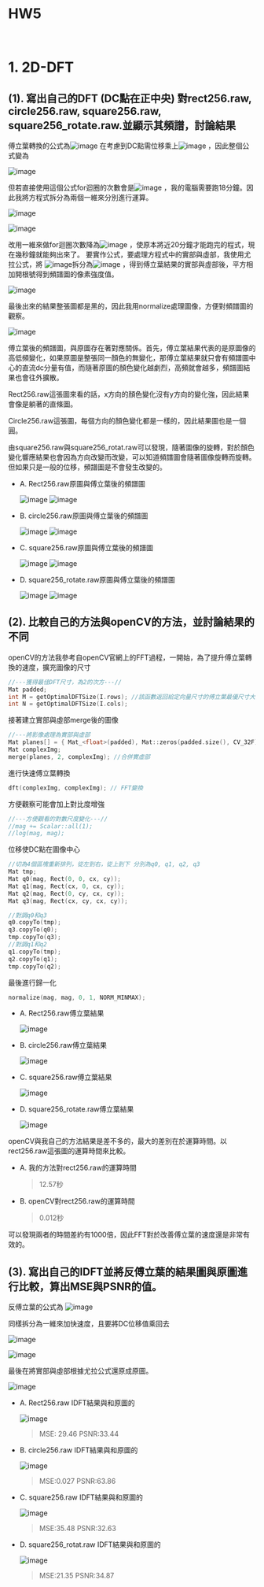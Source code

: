 # HW5
 
# 1.	2D-DFT
## (1).	寫出自己的DFT (DC點在正中央) 對rect256.raw, circle256.raw, square256.raw, square256_rotate.raw.並顯示其頻譜，討論結果 
傅立葉轉換的公式為![image](https://user-images.githubusercontent.com/87016529/126632802-a6f09607-f902-49bc-bef1-ca0806eddf16.png) 在考慮到DC點需位移乘上![image](https://user-images.githubusercontent.com/87016529/126632957-54335a4a-8709-4d24-b835-9d2ec187cd6f.png) ，因此整個公式變為 

![image](https://user-images.githubusercontent.com/87016529/126633039-b260f88e-a2e9-489a-983e-89cea77bc2b1.png)

但若直接使用這個公式for迴圈的次數會是![image](https://user-images.githubusercontent.com/87016529/126633067-d8f07630-de75-4348-9aff-d4ddd183b5e2.png) ，我的電腦需要跑18分鐘。因此我將方程式拆分為兩個一維來分別進行運算。

![image](https://user-images.githubusercontent.com/87016529/126633129-c54a480f-8a7c-42e2-a771-3aafb7b312b4.png)

![image](https://user-images.githubusercontent.com/87016529/126633138-0c342ac2-85f0-486d-b216-afbd4148ae33.png)
  
改用一維來做for迴圈次數降為![image](https://user-images.githubusercontent.com/87016529/126633169-3592bbd8-7959-46bb-8bf1-596e7a8adf7d.png) ，使原本將近20分鐘才能跑完的程式，現在幾秒鐘就能夠出來了。
要實作公式，要處理方程式中的實部與虛部，我使用尤拉公式，將 ![image](https://user-images.githubusercontent.com/87016529/126633200-4b295f78-81e3-4b6b-9d93-5c07da2bed22.png)拆分為![image](https://user-images.githubusercontent.com/87016529/126633220-25befc09-40f0-4970-a630-5b2bf0850075.png) ，得到傅立葉結果的實部與虛部後，平方相加開根號得到頻譜圖的像素強度值。

![image](https://user-images.githubusercontent.com/87016529/126633243-d14b202f-6018-4619-8463-20128c4ab42b.png)

最後出來的結果整張圖都是黑的，因此我用normalize處理圖像，方便對頻譜圖的觀察。

![image](https://user-images.githubusercontent.com/87016529/126633259-8207c423-e79d-482e-91fe-8bbbe211561d.png)
  
傅立葉後的頻譜圖，與原圖存在著對應關係。首先，傅立葉結果代表的是原圖像的高低頻變化，如果原圖是整張同一顏色的無變化，那傅立葉結果就只會有頻譜圖中心的直流dc分量有值，而隨著原圖的顏色變化越劇烈，高頻就會越多，頻譜圖結果也會往外擴散。

Rect256.raw這張圖來看的話，x方向的顏色變化沒有y方向的變化強，因此結果會像是躺著的直條圖。

Circle256.raw這張圖，每個方向的顏色變化都是一樣的，因此結果圖也是一個圓。

由square256.raw與square256_rotat.raw可以發現，隨著圖像的旋轉，對於顏色變化響應結果也會因為方向改變而改變，可以知道頻譜圖會隨著圖像旋轉而旋轉。但如果只是一般的位移，頻譜圖是不會發生改變的。

* A.	Rect256.raw原圖與傅立葉後的頻譜圖

    ![image](https://user-images.githubusercontent.com/87016529/126633342-e67b7c3c-84a9-49e6-b9c2-cf62f0e910f0.png) ![image](https://user-images.githubusercontent.com/87016529/126633352-4eefc12b-0b45-4360-930c-0e0aba98b3fd.png)


* B.	circle256.raw原圖與傅立葉後的頻譜圖 

    ![image](https://user-images.githubusercontent.com/87016529/126633443-3565a48a-dba5-4f71-a948-0a3220e48183.png) ![image](https://user-images.githubusercontent.com/87016529/126633456-cef7814e-cc83-4df5-ba2a-ba0ab0f1261a.png)

* C.	square256.raw原圖與傅立葉後的頻譜圖 

    ![image](https://user-images.githubusercontent.com/87016529/126633477-84b6bb90-725e-48c5-92fa-1f866529993e.png) ![image](https://user-images.githubusercontent.com/87016529/126633486-529b24c9-1fd7-4ad8-a3e5-d36d5b4b8971.png)

* D.	square256_rotate.raw原圖與傅立葉後的頻譜圖 

    ![image](https://user-images.githubusercontent.com/87016529/126633503-31df3c63-ea7e-4f0d-9313-dd4b76b5a247.png) ![image](https://user-images.githubusercontent.com/87016529/126633512-7bcb763d-fff4-4523-bad0-3544139f6a07.png)


## (2).	比較自己的方法與openCV的方法，並討論結果的不同
openCV的方法我參考自openCV官網上的FFT過程，一開始，為了提升傅立葉轉換的速度，擴充圖像的尺寸
```c
//---獲得最佳DFT尺寸，為2的次方---//
Mat padded;
int M = getOptimalDFTSize(I.rows); //該函數返回給定向量尺寸的傅立葉最優尺寸大小。為了提高離散傅立葉變換的運行速度，需要擴充圖像。                      
int N = getOptimalDFTSize(I.cols);
```
接著建立實部與虛部merge後的圖像
```c
//---將影像處理為實部與虛部
Mat planes[] = { Mat_<float>(padded), Mat::zeros(padded.size(), CV_32F) }; //分為實部與虛部
Mat complexImg;
merge(planes, 2, complexImg); //合併實虛部
```
進行快速傅立葉轉換
```c
dft(complexImg, complexImg); // FFT變換
```
方便觀察可能會加上對比度增強
```c
//---方便觀看的對數尺度變化---//
//mag += Scalar::all(1);
//log(mag, mag);
```
 
位移使DC點在圖像中心
```c
//切為4個區塊重新排列，從左到右，從上到下 分別為q0, q1, q2, q3                                                                                                           
Mat tmp;
Mat q0(mag, Rect(0, 0, cx, cy));
Mat q1(mag, Rect(cx, 0, cx, cy));
Mat q2(mag, Rect(0, cy, cx, cy));
Mat q3(mag, Rect(cx, cy, cx, cy));
```
```c
//對調q0和q3
q0.copyTo(tmp);
q3.copyTo(q0);
tmp.copyTo(q3);
//對調q1和q2
q1.copyTo(tmp);
q2.copyTo(q1);
tmp.copyTo(q2);
```
最後進行歸一化
```c
normalize(mag, mag, 0, 1, NORM_MINMAX);
```

* A.	Rect256.raw傅立葉結果

    ![image](https://user-images.githubusercontent.com/87016529/126634110-e0a08a77-0f73-4cb3-8f86-ee29e6cc6518.png)

* B.	circle256.raw傅立葉結果

    ![image](https://user-images.githubusercontent.com/87016529/126634128-0e132bfe-5d6e-4b04-ac8a-06eae5f0af9a.png)

* C.	square256.raw傅立葉結果

    ![image](https://user-images.githubusercontent.com/87016529/126634146-15071c7d-8d14-439d-84fb-65d39a5cda9c.png)

 
* D.	square256_rotate.raw傅立葉結果

    ![image](https://user-images.githubusercontent.com/87016529/126634161-071efd72-aec3-46a7-b771-266e8501396e.png)
 

openCV與我自己的方法結果是差不多的，最大的差別在於運算時間。以rect256.raw這張圖的運算時間來比較。
* A.	我的方法對rect256.raw的運算時間

    > 12.57秒

* B.	openCV對rect256.raw的運算時間

    > 0.012秒

可以發現兩者的時間差約有1000倍，因此FFT對於改善傅立葉的速度還是非常有效的。

## (3).	寫出自己的IDFT並將反傅立葉的結果圖與原圖進行比較，算出MSE與PSNR的值。
反傅立葉的公式為 ![image](https://user-images.githubusercontent.com/87016529/126634264-e74d8f65-e88f-43eb-b47d-3f16ba412111.png)

同樣拆分為一維來加快速度，且要將DC位移值乘回去

![image](https://user-images.githubusercontent.com/87016529/126634297-3c500bf6-d192-4a75-b442-b6e90e6a3c52.png)

![image](https://user-images.githubusercontent.com/87016529/126634326-765d7169-d77f-41a8-af26-e331e6bd5cd6.png)
 
最後在將實部與虛部根據尤拉公式還原成原圖。 

![image](https://user-images.githubusercontent.com/87016529/126634338-87dd0ee9-225c-4656-b10e-253aeb12e232.png)

* A.	Rect256.raw IDFT結果與和原圖的

    ![image](https://user-images.githubusercontent.com/87016529/126634373-60ad57d7-d663-4377-99e7-3d0792ad302f.png)

    > MSE: 29.46
    > PSNR:33.44
* B.	circle256.raw IDFT結果與和原圖的
 
    ![image](https://user-images.githubusercontent.com/87016529/126634454-7a264c2f-cc91-4079-8573-f0ab74d8dad6.png)
    
    > MSE:0.027
    > PSNR:63.86
* C.	square256.raw IDFT結果與和原圖的

    ![image](https://user-images.githubusercontent.com/87016529/126634478-6550ad4e-f5a6-48ef-b1d8-7818bbca464b.png)

    > MSE:35.48
    > PSNR:32.63
* D.	square256_rotat.raw IDFT結果與和原圖的

    ![image](https://user-images.githubusercontent.com/87016529/126634504-eff72e59-ef05-4563-99bd-74294751e4e4.png)

    > MSE:21.35
    > PSNR:34.87
